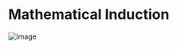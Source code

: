 # Mathematical Induction


![image](https://github.com/ideepankarsharma2003/MCA/assets/74599435/be811357-e7f8-4b7a-8e3e-18717600f663)
